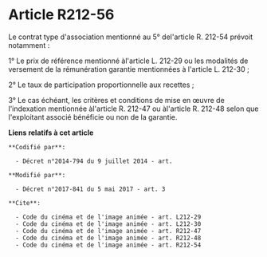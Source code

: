 # Article R212-56

Le contrat type d'association mentionné au 5° del'article R. 212-54 prévoit notamment :

1° Le prix de référence mentionné àl'article L. 212-29 ou les modalités de versement de la rémunération garantie mentionnées
à l'article L. 212-30 ;

2° Le taux de participation proportionnelle aux recettes ;

3° Le cas échéant, les critères et conditions de mise en œuvre de l'indexation mentionnée àl'article R. 212-47 ou àl'article
R. 212-48 selon que l'exploitant associé bénéficie ou non de la garantie.

**Liens relatifs à cet article**

	**Codifié par**:

	  - Décret n°2014-794 du 9 juillet 2014 - art.

	**Modifié par**:

	  - Décret n°2017-841 du 5 mai 2017 - art. 3

	**Cite**:

	  - Code du cinéma et de l'image animée - art. L212-29
	  - Code du cinéma et de l'image animée - art. L212-30
	  - Code du cinéma et de l'image animée - art. R212-47
	  - Code du cinéma et de l'image animée - art. R212-48
	  - Code du cinéma et de l'image animée - art. R212-54
